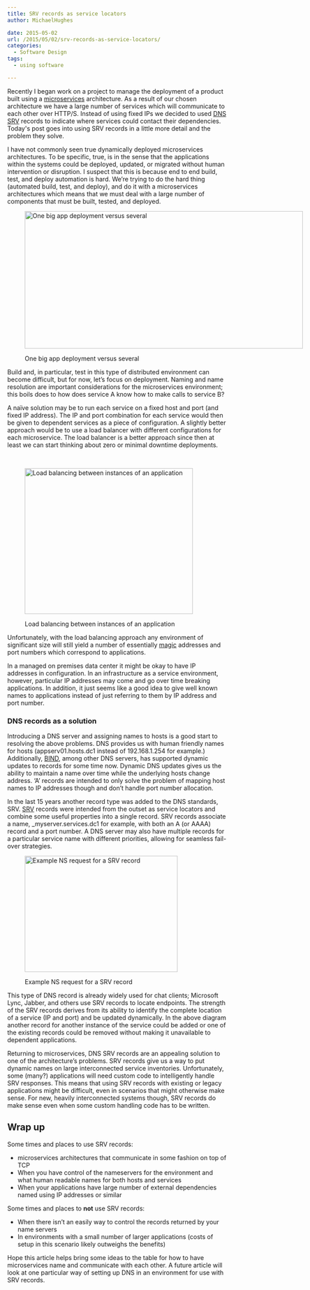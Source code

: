 ```yaml
---
title: SRV records as service locators
author: MichaelHughes

date: 2015-05-02
url: /2015/05/02/srv-records-as-service-locators/
categories:
  - Software Design
tags:
  - using software

---
```

Recently I began work on a project to manage the deployment of a product built using a [microservices][1] architecture. As a result of our chosen architecture we have a large number of services which will communicate to each other over HTTP/S. Instead of using fixed IPs we decided to used [DNS SRV][2] records to indicate where services could contact their dependencies. Today's post goes into using SRV records in a little more detail and the problem they solve.

 [1]: http://martinfowler.com/articles/microservices.html
 [2]: http://en.wikipedia.org/wiki/SRV_record

<!--more-->

I have not commonly seen true dynamically deployed microservices architectures. To be specific, true, is in the sense that the applications within the systems could be deployed, updated, or migrated without human intervention or disruption. I suspect that this is because end to end build, test, and deploy automation is hard. We&#8217;re trying to do the hard thing (automated build, test, and deploy), and do it with a microservices architectures which means that we must deal with a large number of components that must be built, tested, and deployed.<figure id="attachment_369" style="width: 637px" class="wp-caption aligncenter">

[<img class="wp-image-369 size-full" src="https://codinginthetrenches.com/wp-content/uploads/2015/04/Microservice-vs-Regular.png" alt="One big app deployment versus several" width="637" height="315" srcset="https://codinginthetrenches.com/wp-content/uploads/2015/04/Microservice-vs-Regular-300x148.png 300w, https://codinginthetrenches.com/wp-content/uploads/2015/04/Microservice-vs-Regular.png 637w" sizes="(max-width: 637px) 100vw, 637px" />][3]<figcaption class="wp-caption-text">One big app deployment versus several</figcaption></figure> 

Build and, in particular, test in this type of distributed environment can become difficult, but for now, let’s focus on deployment. Naming and name resolution are important considerations for the microservices environment; this boils does to how does service A know how to make calls to service B?

A naïve solution may be to run each service on a fixed host and port (and fixed IP address). The IP and port combination for each service would then be given to dependent services as a piece of configuration. A slightly better approach would be to use a load balancer with different configurations for each microservice. The load balancer is a better approach since then at least we can start thinking about zero or minimal downtime deployments.

&nbsp;<figure id="attachment_371" style="width: 385px" class="wp-caption aligncenter">

[<img class="size-full wp-image-371" src="https://codinginthetrenches.com/wp-content/uploads/2015/04/Load-Balancer.png" alt="Load balancing between instances of an application" width="385" height="334" srcset="https://codinginthetrenches.com/wp-content/uploads/2015/04/Load-Balancer-300x260.png 300w, https://codinginthetrenches.com/wp-content/uploads/2015/04/Load-Balancer.png 385w" sizes="(max-width: 385px) 100vw, 385px" />][4]<figcaption class="wp-caption-text">Load balancing between instances of an application</figcaption></figure> 

Unfortunately, with the load balancing approach any environment of significant size will still yield a number of essentially [magic][5] addresses and port numbers which correspond to applications.

In a managed on premises data center it might be okay to have IP addresses in configuration. In an infrastructure as a service environment, however, particular IP addresses may come and go over time breaking applications. In addition, it just seems like a good idea to give well known names to applications instead of just referring to them by IP address and port number.

### DNS records as a solution

Introducing a DNS server and assigning names to hosts is a good start to resolving the above problems. DNS provides us with human friendly names for hosts (appserv01.hosts.dc1 instead of 192.168.1.254 for example.) Additionally, [BIND][6], among other DNS servers, has supported dynamic updates to records for some time now. Dynamic DNS updates gives us the ability to maintain a name over time while the underlying hosts change address. ‘A’ records are intended to only solve the problem of mapping host names to IP addresses though and don’t handle port number allocation.

In the last 15 years another record type was added to the DNS standards, SRV. [SRV][7] records were intended from the outset as service locators and combine some useful properties into a single record. SRV records associate a name, _myserver.services.dc1 for example, with both an A (or AAAA) record and a port number. A DNS server may also have multiple records for a particular service name with different priorities, allowing for seamless fail-over strategies.<figure id="attachment_376" style="width: 350px" class="wp-caption aligncenter">

[<img class="size-full wp-image-376" src="https://codinginthetrenches.com/wp-content/uploads/2015/05/SRV-Records.png" alt="Example NS request for a SRV record" width="350" height="266" srcset="https://codinginthetrenches.com/wp-content/uploads/2015/05/SRV-Records-300x228.png 300w, https://codinginthetrenches.com/wp-content/uploads/2015/05/SRV-Records.png 350w" sizes="(max-width: 350px) 100vw, 350px" />][8]<figcaption class="wp-caption-text">Example NS request for a SRV record</figcaption></figure> 

This type of DNS record is already widely used for chat clients; Microsoft Lync, Jabber, and others use SRV records to locate endpoints. The strength of the SRV records derives from its ability to identify the complete location of a service (IP and port) and be updated dynamically. In the above diagram another record for another instance of the service could be added or one of the existing records could be removed without making it unavailable to dependent applications.

Returning to microservices, DNS SRV records are an appealing solution to one of the architecture&#8217;s problems. SRV records give us a way to put dynamic names on large interconnected service inventories. Unfortunately, some (many?) applications will need custom code to intelligently handle SRV responses. This means that using SRV records with existing or legacy applications might be difficult, even in scenarios that might otherwise make sense. For new, heavily interconnected systems though, SRV records do make sense even when some custom handling code has to be written.

## Wrap up

Some times and places to use SRV records:

  * microservices architectures that communicate in some fashion on top of TCP
  * When you have control of the nameservers for the environment and what human readable names for both hosts and services
  * When your applications have large number of external dependencies named using IP addresses or similar

Some times and places to **not** use SRV records:

  * When there isn&#8217;t an easily way to control the records returned by your name servers
  * In environments with a small number of larger applications (costs of setup in this scenario likely outweighs the benefits)

Hope this article helps bring some ideas to the table for how to have microservices name and communicate with each other. A future article will look at one particular way of setting up DNS in an environment for use with SRV records.


 [3]: https://codinginthetrenches.com/wp-content/uploads/2015/04/Microservice-vs-Regular.png
 [4]: https://codinginthetrenches.com/wp-content/uploads/2015/04/Load-Balancer.png
 [5]: http://en.wikipedia.org/wiki/Magic_number_%28programming%29#Unnamed_numerical_constants
 [6]: http://en.wikipedia.org/wiki/BIND
 [7]: http://tools.ietf.org/html/rfc2782
 [8]: https://codinginthetrenches.com/wp-content/uploads/2015/05/SRV-Records.png